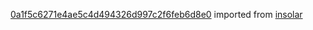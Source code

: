 [0a1f5c6271e4ae5c4d494326d997c2f6feb6d8e0](https://github.com/insolar/insolar/commit/0a1f5c6271e4ae5c4d494326d997c2f6feb6d8e0) imported from [insolar](https://github.com/insolar/insolar)
